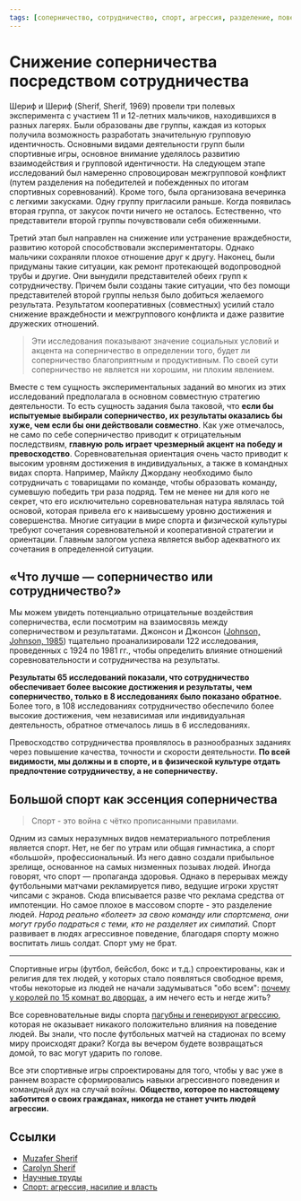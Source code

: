 ```yaml
---
tags: [соперничество, сотрудничество, спорт, агрессия, разделение, поведение]
---
```

# Снижение соперничества посредством сотрудничества

Шериф и Шериф (Sherif, Sherif, 1969) провели три полевых эксперимента с участием 11 и 12-летних мальчиков, находившихся в разных лагерях. Были образованы две группы, каждая из которых получила возможность разработать значительную групповую идентичность. Основными видами деятельности групп были спортивные игры, основное внимание уделялось развитию взаимодействия и групповой идентичности. На следующем этапе исследований был намеренно спровоцирован межгрупповой конфликт (путем разделения на победителей и побежденных по итогам спортивных соревнований). Кроме того, была организована вечеринка с легкими закусками. Одну группу пригласили раньше. Когда появилась вторая группа, от закусок почти ничего не осталось. Естественно, что представители второй группы почувствовали себя обиженными.

Третий этап был направлен на снижение или устранение враждебности, развитию которой способствовали экспериментаторы. Однако мальчики сохраняли плохое отношение друг к другу. Наконец, были придуманы такие ситуации, как ремонт протекающей водопроводной трубы и другие. Они вынудили представителей обеих групп к сотрудничеству. Причем были созданы такие ситуации, что без помощи представителей второй группы нельзя было добиться желаемого результата. Результатом кооперативных (совместных) усилий стало снижение враждебности и межгруппового конфликта и даже развитие дружеских отношений.

>Эти исследования показывают значение социальных условий и акцента на соперничество в определении того, будет ли соперничество благоприятным и продуктивным. По своей сути соперничество не является ни хорошим, ни плохим явлением.

Вместе с тем сущность экспериментальных заданий во многих из этих исследований предполагала в основном совместную стратегию деятельности. То есть сущность задания была таковой, что **если бы испытуемые выбирали соперничество, их результаты оказались бы хуже, чем если бы они действовали совместно**. Как уже отмечалось, не само по себе соперничество приводит к отрицательным последствиям, **главную роль играет чрезмерный акцент на победу и превосходство**. Соревновательная ориентация очень часто приводит к высоким уровням достижения в индивидуальных, а также в командных видах спорта. Например, Майклу Джордану необходимо было сотрудничать с товарищами по команде, чтобы образовать команду, сумевшую победить три раза подряд. Тем не менее ни для кого не секрет, что его исключительно соревновательная натура являлась той основой, которая привела его к наивысшему уровню достижения и совершенства. Многие ситуации в мире спорта и физической культуры требуют сочетания соревновательной и кооперативной стратегии и ориентации. Главным залогом успеха является выбор адекватного их сочетания в определенной ситуации.

## «Что лучше — соперничество или сотрудничество?»

Мы можем увидеть потенциально отрицательные воздействия соперничества, если посмотрим на взаимосвязь между соперничеством и результатами. Джонсон и Джонсон ([Johnson, Johnson, 1985](https://www.sciencedirect.com/science/article/pii/S1877042813035027)) тщательно проанализировали 122 исследования, проведенных с 1924 по 1981 гг., чтобы определить влияние отношений соревновательности и сотрудничества на результаты.

**Результаты 65 исследований показали, что сотрудничество обеспечивает более высокие достижения и результаты, чем соперничество, только в 8 исследованиях было показано обратное.** Более того, в 108 исследованиях сотрудничество обеспечило более высокие достижения, чем независимая или индивидуальная деятельность, обратное отмечалось лишь в 6 исследованиях.

Превосходство сотрудничества проявлялось в разнообразных заданиях через повышение качества, точности и скорости деятельности. **По всей видимости, мы должны и в спорте, и в физической культуре отдать предпочтение сотрудничеству, а не соперничеству.**

## Большой спорт как эссенция соперничества

>Спорт - это война с чётко прописанными правилами.

Одним из самых неразумных видов нематериального потребления является спорт. Нет, не бег по утрам или общая гимнастика, a спорт «большой», профессиональный. Из него давно создали прибыльное зрелище, основанное на самых низменных позывах людей. Иногда говорят, что спорт — пропаганда здоровья. Однако в перерывах между футбольными матчами рекламируется пиво, ведущие игроки хрустят чипсами с экранов. Сюда вписывается разве что реклама средства от импотенции. Но самое плохое в массовом спорте - это разделение людей. *Народ реально «болеет» за свою команду или спортсмена, они могут грубо подраться с теми, кто не разделяет их симпатий.* Спорт развивает в людях агрессивное поведение, благодаря спорту можно воспитать лишь солдат. Спорт уму не брат.

---

Спортивные игры (футбол, бейсбол, бокс и т.д.) спроектированы, как и религия для тех людей, у которых стало появляться свободное время, чтобы некоторые из людей не начали задумываться "обо всем": [почему у королей по 15 комнат во дворцах](https://www.youtube.com/watch?v=ipAnwilMncI), а им нечего есть и негде жить?

Все соревновательные виды спорта [пагубны и генерируют агрессию](https://cyberleninka.ru/article/n/sport-agressiya-nasilie-i-vlast), которая не оказывает никакого положительно влияния на поведение людей. Вы знали, что после футбольных матчей на стадионах по всему миру происходят драки? Когда вы вечером будете возвращаться домой, то вас могут ударить по голове.

Все эти спортивные игры спроектированы для того, чтобы у вас уже в раннем возрасте сформировались навыки агрессивного поведения и командный дух на случай войны. **Общество, которое по настоящему заботится о своих гражданах, никогда не станет учить людей агрессии.**

## Ссылки

* [Muzafer Sherif](http://en.wikipedia.org/wiki/Muzafer_Sherif)
* [Carolyn Sherif](http://en.wikipedia.org/wiki/Carolyn_Sherif)
* [Научные труды](https://brocku.ca/MeadProject/Sherif/Biblography.html)
* [Спорт: агрессия, насилие и власть](https://cyberleninka.ru/article/n/sport-agressiya-nasilie-i-vlast)
